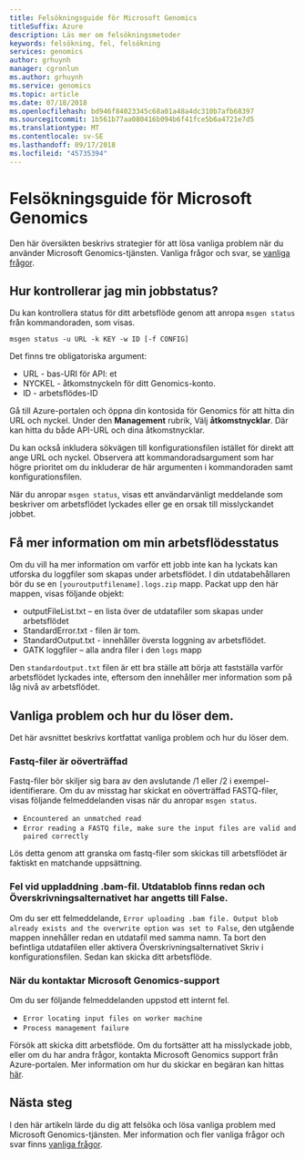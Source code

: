 ```yaml
---
title: Felsökningsguide för Microsoft Genomics
titleSuffix: Azure
description: Läs mer om felsökningsmetoder
keywords: felsökning, fel, felsökning
services: genomics
author: grhuynh
manager: cgronlun
ms.author: grhuynh
ms.service: genomics
ms.topic: article
ms.date: 07/18/2018
ms.openlocfilehash: bd946f84023345c68a01a48a4dc310b7afb68397
ms.sourcegitcommit: 1b561b77aa080416b094b6f41fce5b6a4721e7d5
ms.translationtype: MT
ms.contentlocale: sv-SE
ms.lasthandoff: 09/17/2018
ms.locfileid: "45735394"
---
```

# <a name="troubleshooting-guide-for-microsoft-genomics"></a>Felsökningsguide för Microsoft Genomics
Den här översikten beskrivs strategier för att lösa vanliga problem när du använder Microsoft Genomics-tjänsten. Vanliga frågor och svar, se [vanliga frågor](frequently-asked-questions-genomics.md). 


## <a name="how-do-i-check-my-job-status"></a>Hur kontrollerar jag min jobbstatus?
Du kan kontrollera status för ditt arbetsflöde genom att anropa `msgen status` från kommandoraden, som visas. 

```
msgen status -u URL -k KEY -w ID [-f CONFIG] 
```

Det finns tre obligatoriska argument:
* URL - bas-URI för API: et
* NYCKEL - åtkomstnyckeln för ditt Genomics-konto. 
* ID - arbetsflödes-ID

Gå till Azure-portalen och öppna din kontosida för Genomics för att hitta din URL och nyckel. Under den **Management** rubrik, Välj **åtkomstnycklar**. Där kan hitta du både API-URL och dina åtkomstnycklar.

Du kan också inkludera sökvägen till konfigurationsfilen istället för direkt att ange URL och nyckel. Observera att kommandoradsargument som har högre prioritet om du inkluderar de här argumenten i kommandoraden samt konfigurationsfilen. 

När du anropar `msgen status`, visas ett användarvänligt meddelande som beskriver om arbetsflödet lyckades eller ge en orsak till misslyckandet jobbet. 


## <a name="get-more-information-about-my-workflow-status"></a>Få mer information om min arbetsflödesstatus

Om du vill ha mer information om varför ett jobb inte kan ha lyckats kan utforska du loggfiler som skapas under arbetsflödet. I din utdatabehållaren bör du se en `[youroutputfilename].logs.zip` mapp.  Packat upp den här mappen, visas följande objekt:

* outputFileList.txt – en lista över de utdatafiler som skapas under arbetsflödet
* StandardError.txt - filen är tom.
* StandardOutput.txt - innehåller översta loggning av arbetsflödet. 
* GATK loggfiler – alla andra filer i den `logs` mapp

Den `standardoutput.txt` filen är ett bra ställe att börja att fastställa varför arbetsflödet lyckades inte, eftersom den innehåller mer information som på låg nivå av arbetsflödet. 

## <a name="common-issues-and-how-to-resolve-them"></a>Vanliga problem och hur du löser dem.
Det här avsnittet beskrivs kortfattat vanliga problem och hur du löser dem.

### <a name="fastq-files-are-unmatched"></a>Fastq-filer är oöverträffad
Fastq-filer bör skiljer sig bara av den avslutande /1 eller /2 i exempel-identifierare. Om du av misstag har skickat en oöverträffad FASTQ-filer, visas följande felmeddelanden visas när du anropar `msgen status`.
* `Encountered an unmatched read`
* `Error reading a FASTQ file, make sure the input files are valid and paired correctly` 

Lös detta genom att granska om fastq-filer som skickas till arbetsflödet är faktiskt en matchande uppsättning. 


### <a name="error-uploading-bam-file-output-blob-already-exists-and-the-overwrite-option-was-set-to-false"></a>Fel vid uppladdning .bam-fil. Utdatablob finns redan och Överskrivningsalternativet har angetts till False.
Om du ser ett felmeddelande, `Error uploading .bam file. Output blob already exists and the overwrite option was set to False`, den utgående mappen innehåller redan en utdatafil med samma namn.  Ta bort den befintliga utdatafilen eller aktivera Överskrivningsalternativet Skriv i konfigurationsfilen. Sedan kan skicka ditt arbetsflöde.

### <a name="when-to-contact-microsoft-genomics-support"></a>När du kontaktar Microsoft Genomics-support
Om du ser följande felmeddelanden uppstod ett internt fel. 

* `Error locating input files on worker machine`
* `Process management failure`

Försök att skicka ditt arbetsflöde. Om du fortsätter att ha misslyckade jobb, eller om du har andra frågor, kontakta Microsoft Genomics support från Azure-portalen. Mer information om hur du skickar en begäran kan hittas [här](file-support-ticket-genomics.md).

## <a name="next-steps"></a>Nästa steg
I den här artikeln lärde du dig att felsöka och lösa vanliga problem med Microsoft Genomics-tjänsten. Mer information och fler vanliga frågor och svar finns [vanliga frågor](frequently-asked-questions-genomics.md). 
